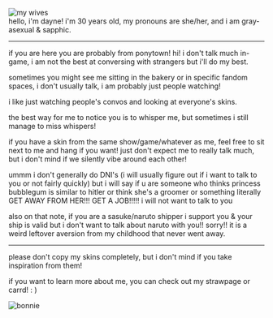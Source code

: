 ![my wives](https://github.com/user-attachments/assets/73901dc0-4974-4cda-be13-beb36d41d322)
<br>hello, i'm dayne! i'm 30 years old, my pronouns are she/her, and i am gray-asexual & sapphic.

--------------------------------

if you are here you are probably from ponytown! hi! i don't talk much in-game, i am not the best at conversing with strangers but i'll do my best.

sometimes you might see me sitting in the bakery or in specific fandom spaces, i don't usually talk, i am probably just people watching!

i like just watching people's convos and looking at everyone's skins.

the best way for me to notice you is to whisper me, but sometimes i still manage to miss whispers!

if you have a skin from the same show/game/whatever as me, feel free to sit next to me and hang if you want! just don't expect me to really talk much, but i don't mind if we silently vibe around each other!

ummm i don't generally do DNI's (i will usually figure out if i want to talk to you or not fairly quickly) but i will say if u are someone who thinks princess bubblegum is similar to hitler or think she's a groomer or something literally GET AWAY FROM HER!!! GET A JOB!!!!! i will not want to talk to you

also on that note, if you are a sasuke/naruto shipper i support you & your ship is valid but i don't want to talk about naruto with you!! sorry!! it is a weird leftover aversion from my childhood that never went away.

--------------------------------

please don't copy my skins completely, but i don't mind if you take inspiration from them!

if you want to learn more about me, you can check out my strawpage or carrd! : )

![bonnie](https://github.com/user-attachments/assets/1a5abedd-df22-40f3-80c9-c55d940f204d)
<!---yesterdayne/yesterdayne is a ✨ special ✨ repository because its `README.md` (this file) appears on your GitHub profile.
You can click the Preview link to take a look at your changes.
--->
